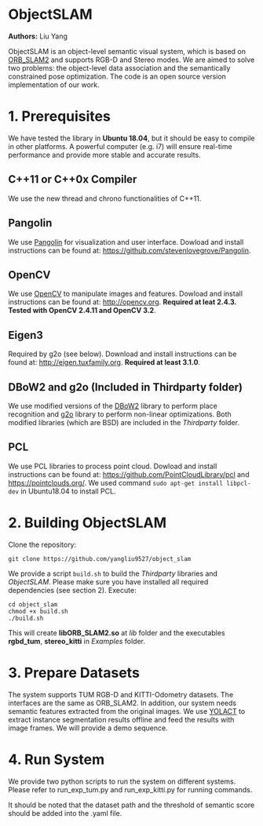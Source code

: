 # ObjectSLAM
**Authors:** Liu Yang

ObjectSLAM is an object-level semantic visual system, which is based on [ORB_SLAM2](https://github.com/raulmur/ORB_SLAM2) and supports RGB-D and Stereo modes. We are aimed to solve two problems: the object-level data association and the semantically constrained pose optimization.  The code is an open source version implementation of our work. 

# 1. Prerequisites
We have tested the library in **Ubuntu 18.04**, but it should be easy to compile in other platforms. A powerful computer (e.g. i7) will ensure real-time performance and provide more stable and accurate results.

## C++11 or C++0x Compiler
We use the new thread and chrono functionalities of C++11.

## Pangolin
We use [Pangolin](https://github.com/stevenlovegrove/Pangolin) for visualization and user interface. Dowload and install instructions can be found at: https://github.com/stevenlovegrove/Pangolin.

## OpenCV
We use [OpenCV](http://opencv.org) to manipulate images and features. Dowload and install instructions can be found at: http://opencv.org. **Required at leat 2.4.3. Tested with OpenCV 2.4.11 and OpenCV 3.2**.

## Eigen3
Required by g2o (see below). Download and install instructions can be found at: http://eigen.tuxfamily.org. **Required at least 3.1.0**.

## DBoW2 and g2o (Included in Thirdparty folder)
We use modified versions of the [DBoW2](https://github.com/dorian3d/DBoW2) library to perform place recognition and [g2o](https://github.com/RainerKuemmerle/g2o) library to perform non-linear optimizations. Both modified libraries (which are BSD) are included in the *Thirdparty* folder.

## PCL

We use PCL libraries to process point cloud. Dowload and install instructions can be found at: https://github.com/PointCloudLibrary/pcl and https://pointclouds.org/. We used command  `sudo apt-get install libpcl-dev`  in Ubuntu18.04 to install PCL.

# 2. Building ObjectSLAM

Clone the repository:
```
git clone https://github.com/yangliu9527/object_slam
```

We provide a script `build.sh` to build the *Thirdparty* libraries and *ObjectSLAM*. Please make sure you have installed all required dependencies (see section 2). Execute:
```
cd object_slam
chmod +x build.sh
./build.sh
```

This will create **libORB_SLAM2.so**  at *lib* folder and the executables **rgbd_tum**, **stereo_kitti** in *Examples* folder.

# 3. Prepare Datasets
The system supports TUM RGB-D and KITTI-Odometry datasets. The interfaces are the same as ORB_SLAM2. In addition, our system needs semantic features extracted from the original images. We use [YOLACT](https://github.com/dbolya/yolact) to extract instance segmentation results offline and feed the results with image frames. We will provide a demo sequence.





# 4. Run System

We provide two python scripts to run the system on different systems. Please refer to run_exp_tum.py and run_exp_kitti.py for running commands.

It should be noted that the dataset path and the threshold of semantic score should be added into the .yaml file. 

